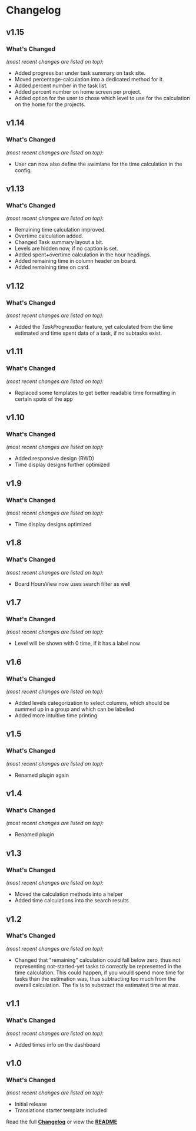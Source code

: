 # Changelog


## v1.15

### What's Changed

_(most recent changes are listed on top):_
- Added progress bar under task summary on task site.
- Moved percentage-calculation into a dedicated method for it.
- Added percent number in the task list.
- Added percent number on home screen per project.
- Added option for the user to chose which level to use for the calculation on the home for the projects.


## v1.14

### What's Changed

_(most recent changes are listed on top):_
- User can now also define the swimlane for the time calculation in the config.


## v1.13

### What's Changed

_(most recent changes are listed on top):_
- Remaining time calculation improved.
- Overtime calculation added.
- Changed Task summary layout a bit.
- Levels are hidden now, if no caption is set.
- Added spent+overtime calculation in the hour headings.
- Added remaining time in column header on board.
- Added remaining time on card.


## v1.12

### What's Changed

_(most recent changes are listed on top):_
- Added the _TaskProgressBar_ feature, yet calculated from the time estimated and time spent data of a task, if no subtasks exist.


## v1.11

### What's Changed

_(most recent changes are listed on top):_
- Replaced some templates to get better readable time formatting in certain spots of the app


## v1.10

### What's Changed

_(most recent changes are listed on top):_
- Added responsive design (RWD)
- Time display designs further optimized


## v1.9

### What's Changed

_(most recent changes are listed on top):_
- Time display designs optimized


## v1.8

### What's Changed

_(most recent changes are listed on top):_
- Board HoursView now uses search filter as well


## v1.7

### What's Changed

_(most recent changes are listed on top):_
- Level will be shown with 0 time, if it has a label now


## v1.6

### What's Changed

_(most recent changes are listed on top):_
- Added levels categorization to select columns, which should be summed up in a group and which can be labelled
- Added more intuitive time printing


## v1.5

### What's Changed

_(most recent changes are listed on top):_
- Renamed plugin again


## v1.4

### What's Changed

_(most recent changes are listed on top):_
- Renamed plugin


## v1.3

### What's Changed

_(most recent changes are listed on top):_
- Moved the calculation methods into a helper
- Added time calculations into the search results

## v1.2

### What's Changed

_(most recent changes are listed on top):_
- Changed that "remaining" calculation could fall below zero, thus not representing not-started-yet tasks to correctly be represented in the time calculation. This could happen, if you would spend more time for tasks than the estimation was, thus subtracting too much from the overall calculation. The fix is to substract the estimated time at max.


## v1.1

### What's Changed

_(most recent changes are listed on top):_
- Added times info on the dashboard


## v1.0

### What's Changed

_(most recent changes are listed on top):_
- Initial release
- Translations starter template included


Read the full [**Changelog**](../master/changelog.md "See changes") or view the [**README**](../master/README.md "View README")
